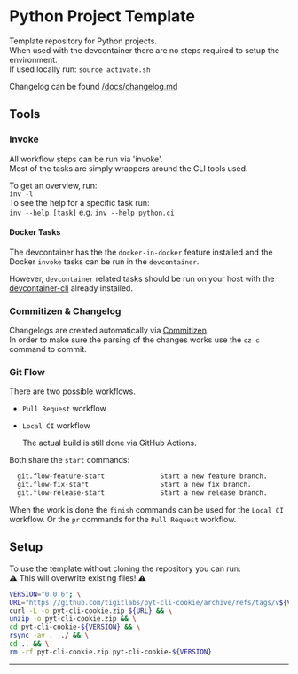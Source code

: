 # Python Project Template

Template repository for Python projects.  
When used with the devcontainer there are no steps required to setup the environment.  
If used locally run: `source activate.sh`

Changelog can be found [/docs/changelog.md](/docs/changelog.md)

## Tools

### Invoke

All workflow steps can be run via 'invoke'.  
Most of the tasks are simply wrappers around the CLI tools used.

To get an overview, run:  
`inv -l`  
To see the help for a specific task run:  
`inv --help [task]` e.g. `inv --help python.ci`

#### Docker Tasks

The devcontainer has the the `docker-in-docker` feature installed and the Docker `invoke` tasks can
be run in the `devcontainer`.

However, `devcontainer` related tasks should be run on your host with the
 [devcontainer-cli][devcontainer-cli-link] already installed.

### Commitizen & Changelog

Changelogs are created automatically via [Commitizen][commitizen-link].  
In order to make sure the parsing of the changes works use the `cz c` command to commit.

### Git Flow

There are two possible workflows.

- `Pull Request` workflow
- `Local CI` workflow

    The actual build is still done via GitHub Actions.

Both share the `start` commands:

```bash
  git.flow-feature-start              Start a new feature branch.
  git.flow-fix-start                  Start a new fix branch.
  git.flow-release-start              Start a new release branch.
```

When the work is done the `finish` commands can be used for the `Local CI` workflow.
Or the `pr` commands for the `Pull Request` workflow.

## Setup

To use the template without cloning the repository you can run:  
⚠️ This will overwrite existing files! ⚠️

```bash
VERSION="0.0.6"; \
URL="https://github.com/tigitlabs/pyt-cli-cookie/archive/refs/tags/v${VERSION}.zip"; \
curl -L -o pyt-cli-cookie.zip ${URL} && \
unzip -o pyt-cli-cookie.zip && \
cd pyt-cli-cookie-${VERSION} && \
rsync -av . ../ && \
cd .. && \
rm -rf pyt-cli-cookie.zip pyt-cli-cookie-${VERSION}
```

---

[commitizen-link]: https://commitizen-tools.github.io/commitizen/
[devcontainer-cli-link]: https://code.visualstudio.com/docs/devcontainers/devcontainer-cli
